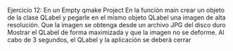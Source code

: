 Ejercicio 12:
En un Empty qmake Project
En la función main crear un objeto de la clase QLabel y pegarle en el mismo objeto QLabel una imagen de alta resolución.
Que la imagen se obtenga desde un archivo JPG del disco duro
Mostrar el QLabel de forma maximizada y que la imagen no se deforme.
Al cabo de 3 segundos, el QLabel y la aplicación se deberá cerrar